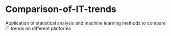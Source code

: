 # Comparison-of-IT-trends
Application of statistical analysis and machine learning methods to compare IT trends on different platforms
